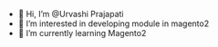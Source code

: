 - 👋 Hi, I’m @Urvashi Prajapati
- 👀 I’m interested in developing module in magento2
- 🌱 I’m currently learning Magento2

<!---
Urvashi50192/Urvashi50192 is a ✨ special ✨ repository because its `README.md` (this file) appears on your GitHub profile.
You can click the Preview link to take a look at your changes.
--->

